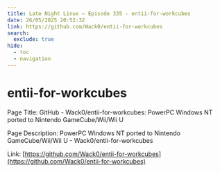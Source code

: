```yaml
---
title: Late Night Linux – Episode 335 - entii-for-workcubes
date: 26/05/2025 20:52:32
link: https://github.com/Wack0/entii-for-workcubes
search:
  exclude: true
hide:
  - toc
  - navigation
---
```


# entii-for-workcubes

Page Title: GitHub - Wack0/entii-for-workcubes: PowerPC Windows NT ported to Nintendo GameCube/Wii/Wii U

Page Description: PowerPC Windows NT ported to Nintendo GameCube/Wii/Wii U - Wack0/entii-for-workcubes 

Link: [https://github.com/Wack0/entii-for-workcubes](https://github.com/Wack0/entii-for-workcubes)